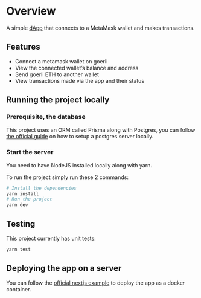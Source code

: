 # Overview

A simple [dApp](https://en.wikipedia.org/wiki/Decentralized_application) that connects to a MetaMask wallet and makes transactions.

## Features

- Connect a metamask wallet on goerli
- View the connected wallet’s balance and address
- Send goerli ETH to another wallet
- View transactions made via the app and their status

## Running the project locally

### Prerequisite, the database

This project uses an ORM called Prisma along with Postgres, you can follow [the official guide](https://www.prisma.io/dataguide/postgresql/setting-up-a-local-postgresql-database) on how to setup a postgres server locally.

### Start the server

You need to have NodeJS installed locally along with yarn.

To run the project simply run these 2 commands:

```sh
# Install the dependencies
yarn install
# Run the project
yarn dev
```

## Testing

This project currently has unit tests:

```sh
yarn test
```

## Deploying the app on a server

You can follow the [official nextjs example](https://github.com/vercel/next.js/blob/canary/examples/with-docker/Dockerfile) to deploy the app as a docker container.
